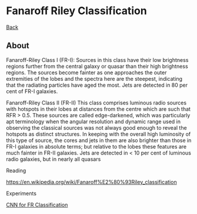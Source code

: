 # Fanaroff Riley Classification

[Back](./astronomy.md)

## About

Fanaroff-Riley Class I (FR-I): Sources in this class have their low brightness regions further from the central galaxy or quasar than their high brightness regions. The sources become fainter as one approaches the outer extremities of the lobes and the spectra here are the steepest, indicating that the radiating particles have aged the most. Jets are detected in 80 per cent of FR-I galaxies.

Fanaroff-Riley Class II (FR-II) This class comprises luminous radio sources with hotspots in their lobes at distances from the centre which are such that RFR > 0.5. These sources are called edge-darkened, which was particularly apt terminology when the angular resolution and dynamic range used in observing the classical sources was not always good enough to reveal the hotspots as distinct structures. In keeping with the overall high luminosity of this type of source, the cores and jets in them are also brighter than those in FR-I galaxies in absolute terms; but relative to the lobes these features are much fainter in FR-II galaxies. Jets are detected in < 10 per cent of luminous radio galaxies, but in nearly all quasars

Reading

https://en.wikipedia.org/wiki/Fanaroff%E2%80%93Riley_classification

Experiments

[CNN for FR Classification]( )
